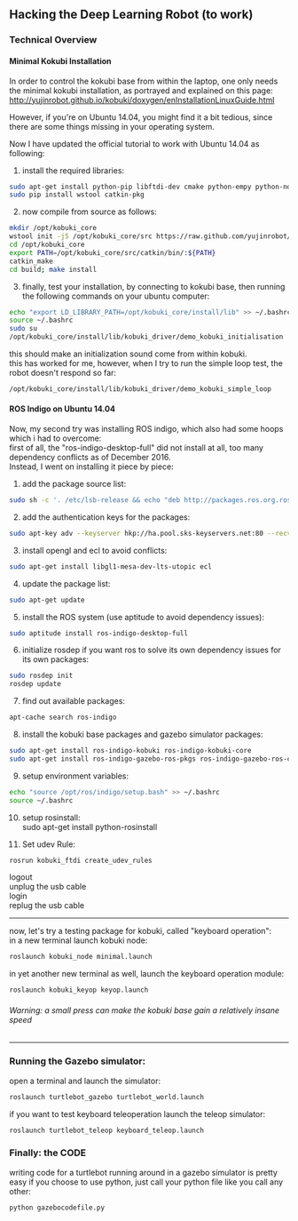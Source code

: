 ## Hacking the Deep Learning Robot (to work)

### Technical Overview

#### Minimal Kokubi Installation
In order to control the kokubi base from within the laptop, one only needs the minimal kokubi installation, as portrayed and explained on this page:  
http://yujinrobot.github.io/kobuki/doxygen/enInstallationLinuxGuide.html    

However, if you're on Ubuntu 14.04, you might find it a bit tedious, since there are some things missing in your operating system.  

Now I have updated the official tutorial to work with Ubuntu 14.04 as following:  

1) install the required libraries:  
```bash
sudo apt-get install python-pip libftdi-dev cmake python-empy python-nose python-setuptools build-essential  
sudo pip install wstool catkin-pkg
```
2) now compile from source as follows:  
```bash
mkdir /opt/kobuki_core  
wstool init -j5 /opt/kobuki_core/src https://raw.github.com/yujinrobot/kobuki_core/hydro/kobuki_core.rosinstall  
cd /opt/kobuki_core  
export PATH=/opt/kobuki_core/src/catkin/bin/:${PATH}  
catkin_make  
cd build; make install  
```
3) finally, test your installation, by connecting to kokubi base, then running the following commands on your ubuntu computer:  
```bash
echo "export LD_LIBRARY_PATH=/opt/kobuki_core/install/lib" >> ~/.bashrc
source ~/.bashrc  
sudo su  
/opt/kobuki_core/install/lib/kobuki_driver/demo_kobuki_initialisation  
```
this should make an initialization sound come from within kobuki.  
this has worked for me, however, when I try to run the simple loop test, the robot doesn't respond so far:  
```bash
/opt/kobuki_core/install/lib/kobuki_driver/demo_kobuki_simple_loop  
```
#### ROS Indigo on Ubuntu 14.04
Now, my second try was installing ROS indigo, which also had some hoops which i had to overcome:  
first of all, the "ros-indigo-desktop-full" did not install at all, too many dependency conflicts as of December 2016.  
Instead, I went on installing it piece by piece:  
1) add the package source list:  
```bash
sudo sh -c '. /etc/lsb-release && echo "deb http://packages.ros.org.ros.informatik.uni-freiburg.de/ros/ubuntu $DISTRIB_CODENAME main" > /etc/apt/sources.list.d/ros-latest.list'  
```
2) add the authentication keys for the packages:  
```bash
sudo apt-key adv --keyserver hkp://ha.pool.sks-keyservers.net:80 --recv-key 421C365BD9FF1F717815A3895523BAEEB01FA116  
```
3) install opengl and ecl to avoid conflicts:  
```bash
sudo apt-get install libgl1-mesa-dev-lts-utopic ecl  
```
4) update the package list:  
```bash
sudo apt-get update  
```
5) install the ROS system (use aptitude to avoid dependency issues):  
```bash
sudo aptitude install ros-indigo-desktop-full  
```
6) initialize rosdep if you want ros to solve its own dependency issues for its own packages:  
```bash
sudo rosdep init  
rosdep update  
```
7) find out available packages:  
```bash
apt-cache search ros-indigo  
```
8) install the kobuki base packages and gazebo simulator packages:  
```bash
sudo apt-get install ros-indigo-kobuki ros-indigo-kobuki-core  
sudo apt-get install ros-indigo-gazebo-ros-pkgs ros-indigo-gazebo-ros-control  
```
9) setup environment variables:  
```bash
echo "source /opt/ros/indigo/setup.bash" >> ~/.bashrc  
source ~/.bashrc  
```
10) setup rosinstall:  
sudo apt-get install python-rosinstall  

11) Set udev Rule:  
```bash
rosrun kobuki_ftdi create_udev_rules  
```
logout  
unplug the usb cable  
login  
replug the usb cable  

---

now, let's try a testing package for kobuki, called "keyboard operation":  
in a new terminal launch kobuki node:  
```bash
roslaunch kobuki_node minimal.launch  
```
in yet another new terminal as well, launch the keyboard operation module:  
```bash
roslaunch kobuki_keyop keyop.launch  
```
###### Warning: a small press can make the kobuki base gain a relatively insane speed

---

### Running the Gazebo simulator:  
open a terminal and launch the simulator:  
```bash
roslaunch turtlebot_gazebo turtlebot_world.launch  
```
if you want to test keyboard teleoperation launch the teleop simulator:  
```bash
roslaunch turtlebot_teleop keyboard_teleop.launch  
```

### Finally: the CODE

writing code for a turtlebot running around in a gazebo simulator is pretty easy if you choose to use python, just call your python file like you call any other:  
```bash
python gazebocodefile.py  
```
